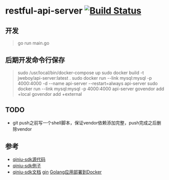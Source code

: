 # restful-api-server [![Build Status](https://travis-ci.org/jweboy/restfult-api-server.svg?branch=master)](https://travis-ci.org/jweboy/restfult-api-server)

## 开发
> go run main.go

## 后期开发命令行保存
> sudo /usr/local/bin/docker-compose up
> sudo docker build -t jweboy/api-server:latest .
> sudo docker run --link mysql:mysql -p 4000:4000 -d --name api-server --restart=always api-server
> sudo docker run --link mysql:mysql -p 4000:4000 api-server
> govendor add +local
> govendor add +external

## TODO

- git push之前写一个shell脚本，保证vendor依赖添加完整，push完成之后删除vendor


## 参考
- [qiniu-sdk源代码](https://github.com/qiniu/api.v7/blob/master/storage/form_upload.go)
- [qiniu-sdk例子](https://github.com/qiniu/api.v7/blob/master/examples/form_upload_simple.go)
- [qiniu-sdk文档](https://developer.qiniu.com/kodo/sdk/1289/nodejs#server-upload)
[gin](https://github.com/gin-gonic/gin)
[Golang应用部署到Docker](https://segmentfault.com/a/1190000013960558#articleHeader3)